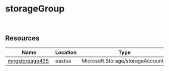 # storageGroup 
 
## Resources


| Name | Location | Type |
| --- | --- | --- |
| [mngstoreage435](mngstoreage435-52950488.md)  | eastus  | Microsoft.Storage/storageAccounts  |



